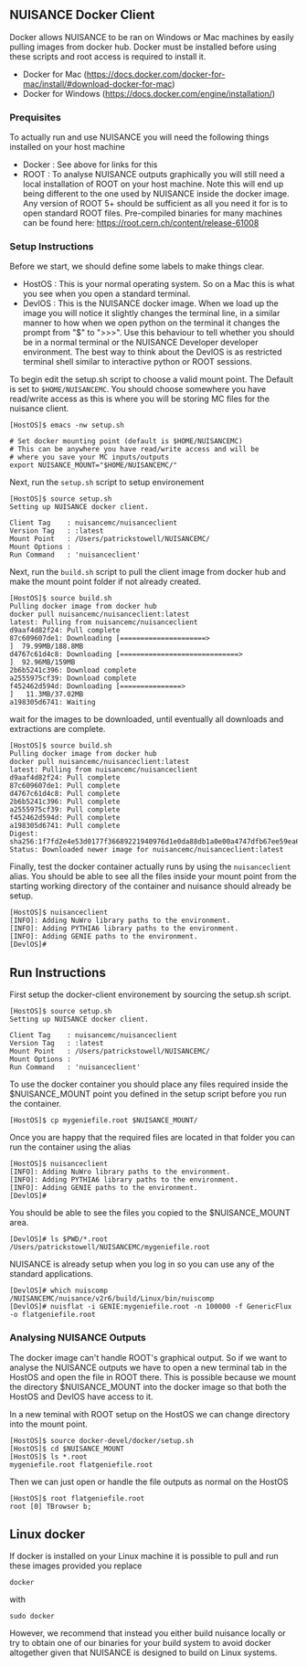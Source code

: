 ## NUISANCE Docker Client

Docker allows NUISANCE to be ran on Windows or Mac machines by easily pulling images from docker hub.
Docker must be installed before using these scripts and root access is required to install it.
- Docker for Mac (https://docs.docker.com/docker-for-mac/install/#download-docker-for-mac)
- Docker for Windows (https://docs.docker.com/engine/installation/)

### Prequisites
To actually run and use NUISANCE you will need the following things installed on your host machine
- Docker : See above for links for this
- ROOT : To analyse NUISANCE outputs graphically you will still need a local installation of ROOT on your host machine. Note this will end up being different to the one used by NUISANCE inside the docker image. Any version of ROOT 5+ should be sufficient as all you need it for is to open standard ROOT files. Pre-compiled binaries for many machines can be found here: https://root.cern.ch/content/release-61008

### Setup Instructions
Before we start, we should define some labels to make things clear.
- HostOS : This is your normal operating system. So on a Mac this is what you see when you open a standard terminal.
- DevlOS : This is the NUISANCE docker image. When we load up the image you will notice it slightly changes the terminal line, in a similar manner to how when we open python on the terminal it changes the prompt from "$" to ">>>". Use this behaviour to tell whether you should be in a normal terminal or the NUISANCE Developer developer environment. The best way to think about the DevlOS is as restricted terminal shell similar to interactive python or ROOT sessions.

To begin edit the setup.sh script to choose a valid mount point. The Default is set to `$HOME/NUISANCEMC`.
You should choose somewhere you have read/write access as this is where you will be storing MC files for the nuisance client.
```
[HostOS]$ emacs -nw setup.sh

# Set docker mounting point (default is $HOME/NUISANCEMC)
# This can be anywhere you have read/write access and will be
# where you save your MC inputs/outputs
export NUISANCE_MOUNT="$HOME/NUISANCEMC/"
```

Next, run the `setup.sh` script to setup environement
``` 
[HostOS]$ source setup.sh 
Setting up NUISANCE docker client.

Client Tag    : nuisancemc/nuisanceclient
Version Tag   : :latest
Mount Point   : /Users/patrickstowell/NUISANCEMC/
Mount Options :
Run Command   : 'nuisanceclient'
```

Next, run the `build.sh` script to pull the client image from docker hub and make the mount point folder if not already created.
```
[HostOS]$ source build.sh
Pulling docker image from docker hub
docker pull nuisancemc/nuisanceclient:latest
latest: Pulling from nuisancemc/nuisanceclient
d9aaf4d82f24: Pull complete
87c609607de1: Downloading [=====================>                             ]  79.99MB/188.8MB
d4767c61d4c8: Downloading [=============================>                     ]  92.96MB/159MB
2b6b5241c396: Download complete
a2555975cf39: Download complete
f452462d594d: Downloading [===============>                                   ]   11.3MB/37.02MB
a198305d6741: Waiting
```
wait for the images to be downloaded, until eventually all downloads and extractions are complete.
```
[HostOS]$ source build.sh
Pulling docker image from docker hub
docker pull nuisancemc/nuisanceclient:latest
latest: Pulling from nuisancemc/nuisanceclient
d9aaf4d82f24: Pull complete
87c609607de1: Pull complete
d4767c61d4c8: Pull complete
2b6b5241c396: Pull complete
a2555975cf39: Pull complete
f452462d594d: Pull complete
a198305d6741: Pull complete
Digest: sha256:1f7fd2e4e53d0177f36689221940976d1e0da88db1a0e00a4747dfb67ee59ea6
Status: Downloaded newer image for nuisancemc/nuisanceclient:latest
```

Finally, test the docker container actually runs by using the `nuisanceclient` alias. You should be able to see all the files inside your mount point from the starting working directory of the container and nuisance should already be setup.
```
[HostOS]$ nuisanceclient
[INFO]: Adding NuWro library paths to the environment.
[INFO]: Adding PYTHIA6 library paths to the environment.
[INFO]: Adding GENIE paths to the environment.
[DevlOS]#
```

## Run Instructions
First setup the docker-client environement by sourcing the setup.sh script.
```
[HostOS]$ source setup.sh
Setting up NUISANCE docker client.

Client Tag    : nuisancemc/nuisanceclient
Version Tag   : :latest
Mount Point   : /Users/patrickstowell/NUISANCEMC/
Mount Options :
Run Command   : 'nuisanceclient'
```
To use the docker container you should place any files required inside the $NUISANCE_MOUNT point you defined in the setup script before you run the container.
```
[HostOS]$ cp mygeniefile.root $NUISANCE_MOUNT/
```
Once you are happy that the required files are located in that folder you can run the container using the alias
```
[HostOS]$ nuisanceclient
[INFO]: Adding NuWro library paths to the environment.
[INFO]: Adding PYTHIA6 library paths to the environment.
[INFO]: Adding GENIE paths to the environment.
[DevlOS]#
```
You should be able to see the files you copied to the $NUISANCE_MOUNT area.
```
[DevlOS]# ls $PWD/*.root
/Users/patrickstowell/NUISANCEMC/mygeniefile.root
```
NUISANCE is already setup when you log in so you can use any of the standard applications.
```
[DevlOS]# which nuiscomp 
/NUISANCEMC/nuisance/v2r6/build/Linux/bin/nuiscomp
[DevlOS]# nuisflat -i GENIE:mygeniefile.root -n 100000 -f GenericFlux -o flatgeniefile.root
```

### Analysing NUISANCE Outputs
The docker image can't handle ROOT's graphical output. So if we want to analyse the NUISANCE outputs we have to open a new terminal tab in the HostOS and open the file in ROOT there. This is possible because we mount the directory $NUISANCE_MOUNT into the docker image so that both the HostOS and DevlOS have access to it.

In a new teminal with ROOT setup on the HostOS we can change directory into the mount point.
```
[HostOS]$ source docker-devel/docker/setup.sh
[HostOS]$ cd $NUISANCE_MOUNT
[HostOS]$ ls *.root
mygeniefile.root flatgeniefile.root
```
Then we can just open or handle the file outputs as normal on the HostOS
```
[HostOS]$ root flatgeniefile.root
root [0] TBrowser b;
```



## Linux docker
If docker is installed on your Linux machine it is possible to pull and run these images provided you replace 
```
docker
```
with
```
sudo docker
```

However, we recommend that instead you either build nuisance locally or try to obtain one of our binaries for your build system to avoid docker altogether given that NUISANCE is designed to build on Linux systems.
